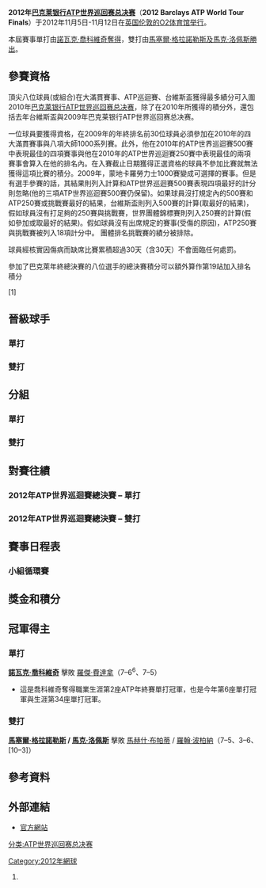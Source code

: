 **2012年[巴克莱银行](../Page/巴克莱银行.md "wikilink")[ATP世界巡回赛总决赛](../Page/ATP世界巡回赛总决赛.md "wikilink")**（**2012
Barclays ATP World Tour
Finals**）于2012年11月5日-11月12日在[英国](https://zh.wikipedia.org/wiki/英国 "wikilink")[伦敦的](../Page/伦敦.md "wikilink")[O2体育馆举行](https://zh.wikipedia.org/wiki/O2体育馆 "wikilink")。

本屆賽事單打由[諾瓦克·喬科維奇奪得](../Page/諾瓦克·喬科維奇.md "wikilink")，雙打由[馬塞爾·格拉諾勒斯及](../Page/馬塞爾·格拉諾勒斯.md "wikilink")[馬克·洛佩斯勝出](../Page/馬克·洛佩斯.md "wikilink")。

## 參賽資格

頂尖八位球員(或組合)在大滿貫賽事、ATP巡迴賽、台維斯盃獲得最多績分可入圍2010年[巴克莱银行](../Page/巴克莱银行.md "wikilink")[ATP世界巡回赛总决赛](../Page/ATP世界巡回赛总决赛.md "wikilink")，除了在2010年所獲得的積分外，還包括去年台維斯盃與2009年巴克莱银行ATP世界巡回赛总决赛。

一位球員要獲得資格，在2009年的年終排名前30位球員必須參加在2010年的四大滿貫賽事與八項大師1000系列賽。此外，他在2010年的ATP世界巡迴賽500賽中表現最佳的四項賽事與他在2010年的ATP世界巡迴賽250賽中表現最佳的兩項賽事會算入在他的排名內。在入賽截止日期獲得正選資格的球員不參加比賽就無法獲得這項比賽的積分。2009年，蒙地卡羅勞力士1000賽變成可選擇的賽事。但是有選手參賽的話，其結果則列入計算和ATP世界巡迴賽500賽表現四項最好的計分則忽略(他的三項ATP世界巡迴賽500賽仍保留)。如果球員沒打規定內的500賽和ATP250賽或挑戰賽最好的結果，台維斯盃則列入500賽的計算(取最好的結果)，假如球員沒有打足夠的250賽與挑戰賽，世界團體錦標賽則列入250賽的計算(假如參加或取最好的結果)。假如球員沒有出席規定的賽事(受傷的原因)，ATP250賽與挑戰賽被列入18項計分中。
團體排名挑戰賽的績分被排除。

球員經核實因傷病而缺席比賽累積超過30天（含30天）不會面臨任何處罰。

參加了巴克萊年終總決賽的八位選手的總決賽積分可以額外算作第19站加入排名積分

\[1\]

## 晉級球手

### 單打

### 雙打

## 分組

### 單打

### 雙打

## 對賽往績

### 2012年ATP世界巡迴賽總決賽 – 單打

### 2012年ATP世界巡迴賽總決賽 – 雙打

## 賽事日程表

### 小組循環賽

## 獎金和積分

## 冠軍得主

### 單打

**[諾瓦克·喬科維奇](../Page/諾瓦克·喬科維奇.md "wikilink")** 擊敗
[羅傑·費達拿](https://zh.wikipedia.org/wiki/羅傑·費達拿 "wikilink")（7–6<sup>6</sup>、7–5）

  - 這是喬科維奇奪得職業生涯第2座ATP年終賽單打冠軍，也是今年第6座單打冠軍與生涯第34座單打冠軍。

### 雙打

**[馬塞爾·格拉諾勒斯](../Page/馬塞爾·格拉諾勒斯.md "wikilink") /
[馬克·洛佩斯](../Page/馬克·洛佩斯.md "wikilink")** 擊敗
[馬赫什·布帕蒂](https://zh.wikipedia.org/wiki/馬赫什·布帕蒂 "wikilink") /
[羅翰·波柏納](https://zh.wikipedia.org/wiki/羅翰·波柏納 "wikilink")（7–5、3–6、\[10–3\]）

## 參考資料

## 外部連結

  - [官方網站](https://web.archive.org/web/20090927012607/http://www.barclaysatpworldtourfinals.com/en/home/default.asp)

[分类:ATP世界巡回赛总决赛](https://zh.wikipedia.org/wiki/分类:ATP世界巡回赛总决赛 "wikilink")

[Category:2012年網球](https://zh.wikipedia.org/wiki/Category:2012年網球 "wikilink")

1.